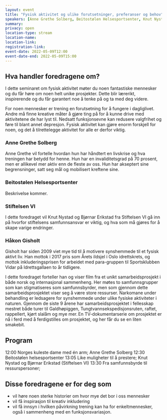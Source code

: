 ```yaml
---
layout: event
title: "Fysisk aktivitet og ulike forutsetninger, preferanser og behov"
speakers: [Anne Grethe Solberg, Beitostølen Helsesportsenter, Knut Nystad og Bjørnar Erikstad fra Stiftelsen VI, Håkon Gisholt]
summary:
privacy: open
location-type: stream
location-name: 
location-link:
registration-link:
event-date: 2022-05-09T12:00
event-date-end: 2022-05-09T15:00
---
```


## Hva handler foredragene om?
I dette seminaret om fysisk aktivitet møter du noen fantastiske mennesker og du får høre om noen 
helt unike prosjekter. Dette blir lærerikt, inspirerende og du får 
garantert noe å tenke på og ta med deg videre.

For noen mennesker er trening en forutsetning for å fungere i dagliglivet. 
Andre må finne kreative måter å gjøre ting på for å kunne drive med aktivitetene de har lyst til. 
Nedsatt funksjonsevne kan redusere valgfrihet og føre til blant annet depresjon. 
Fysisk aktivitet kan gjøre enorm forskjell for noen, og det å tilrettelegge aktivitet for alle 
er derfor viktig. 

### Anne Grethe Solberg 
Anne Grethe vil fortelle hvordan hun har håndtert en livskrise og hva treningen har betydd for henne. Hun har en invaliditetsgrad på 70 prosent, men er allikevel mer aktiv enn de fleste av oss. Hun har akseptert sine begrensninger, satt seg mål og mobilisert kreftene sine.  

### Beitostølen Helsesportsenter 
Beskrivelse kommer. 

### Stiftelsen VI 
I dette foredraget vil Knut Nystad og Bjørnar Erikstad fra Stiftelsen VI gå inn på hvorfor stiftelsens samfunnsansvar er viktig, og hva som må gjøres for å skape varige endringer. 

### Håkon Gisholt 
Gisholt har siden 2009 viet mye tid til å motivere synshemmede til et fysisk aktivt liv. Han mottok i 2017 pris som Årets ildsjel i Oslo idrettskrets, og mottok inkluderingsprisen for arbeidet med para-gruppen til Sportsklubben Vidar på Idrettsgallaen to år tidligere. 

I dette foredraget forteller han og viser film fra et unikt samarbeidsprosjekt i både norsk og internasjonal sammenheng. Her møtes to samfunnsgrupper som kan stigmatiseres som samfunnsbyrder, men som gjennom dette samarbeidsprosjektet viser seg å være store ressurser. Narkomane under behandling er ledsagere for synshemmede under ulike fysiske aktiviteter i naturen. Gjennom de siste 9 årene har samarbeidsprosjektet i fellesskap mestret både turer til Galdhøpiggen, Tungtvannsekspedisjonsruten, raftet, rappellert, kjørt slalåm og mye mer. En TV-dokumentarserie om prosjektet er nå i ferd med å ferdigstilles om prosjektet, og her får du se en liten smakebit. 

## Program

12:00 Norges kuleste dame med én arm; Anne Grethe Solberg
12:30 Beitostølen helsesportsenter
13:05 Like muligheter til å prestere; Knut Nystad og Bjørnar Erikstad (Stiftelsen VI)
13:30 Fra samfunnsbyrde til ressurspersoner;

## Disse foredragene er for deg som
- vil høre noen  sterke historier om hvor mye det bor i oss mennesker
- vil få inspirasjon til kreativ inkludering
- vil få innsyn i hvilken påvirkning trening kan ha for enkeltmennesker, også i sammenheng med en funksjonsvariasjon.
